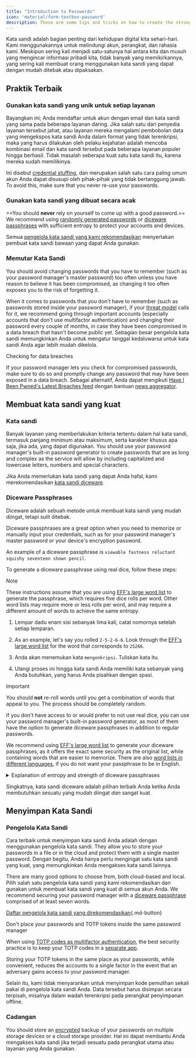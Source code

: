 ```yaml
---
title: "Introduction to Passwords"
icon: 'material/form-textbox-password'
description: These are some tips and tricks on how to create the strongest passwords and keep your accounts secure.
---
```


Kata sandi adalah bagian penting dari kehidupan digital kita sehari-hari. Kami menggunakannya untuk melindungi akun, perangkat, dan rahasia kami. Meskipun sering kali menjadi satu-satunya hal antara kita dan musuh yang mengincar informasi pribadi kita, tidak banyak yang memikirkannya, yang sering kali membuat orang menggunakan kata sandi yang dapat dengan mudah ditebak atau dipaksakan.

## Praktik Terbaik

### Gunakan kata sandi yang unik untuk setiap layanan

Bayangkan ini; Anda mendaftar untuk akun dengan email dan kata sandi yang sama pada beberapa layanan daring. Jika salah satu dari penyedia layanan tersebut jahat, atau layanan mereka mengalami pembobolan data yang mengekspos kata sandi Anda dalam format yang tidak terenkripsi, maka yang harus dilakukan oleh pelaku kejahatan adalah mencoba kombinasi email dan kata sandi tersebut pada beberapa layanan populer hingga berhasil. Tidak masalah seberapa kuat satu kata sandi itu, karena mereka sudah memilikinya.

Ini disebut [credential stuffing](https://en.wikipedia.org/wiki/Credential_stuffing), dan merupakan salah satu cara paling umum akun Anda dapat disusupi oleh pihak-pihak yang tidak bertanggung jawab. To avoid this, make sure that you never re-use your passwords.

### Gunakan kata sandi yang dibuat secara acak

==You should **never** rely on yourself to come up with a good password.== We recommend using [randomly generated passwords](#passwords) or [diceware passphrases](#diceware-passphrases) with sufficient entropy to protect your accounts and devices.

Semua [pengelola kata sandi yang kami rekomendasikan](../passwords.md) menyertakan pembuat kata sandi bawaan yang dapat Anda gunakan.

### Memutar Kata Sandi

You should avoid changing passwords that you have to remember (such as your password manager's master password) too often unless you have reason to believe it has been compromised, as changing it too often exposes you to the risk of forgetting it.

When it comes to passwords that you don't have to remember (such as passwords stored inside your password manager), if your [threat model](threat-modeling.md) calls for it, we recommend going through important accounts (especially accounts that don't use multifactor authentication) and changing their password every couple of months, in case they have been compromised in a data breach that hasn't become public yet. Sebagian besar pengelola kata sandi memungkinkan Anda untuk mengatur tanggal kedaluwarsa untuk kata sandi Anda agar lebih mudah dikelola.

<div class="admonition tip" markdown>
<p class="admonition-title">Checking for data breaches</p>

If your password manager lets you check for compromised passwords, make sure to do so and promptly change any password that may have been exposed in a data breach. Sebagai alternatif, Anda dapat mengikuti [Have I Been Pwned's Latest Breaches feed](https://feeds.feedburner.com/HaveIBeenPwnedLatestBreaches) dengan bantuan [news aggregator](../news-aggregators.md).

</div>

## Membuat kata sandi yang kuat

### Kata sandi

Banyak layanan yang memberlakukan kriteria tertentu dalam hal kata sandi, termasuk panjang minimum atau maksimum, serta karakter khusus apa saja, jika ada, yang dapat digunakan. You should use your password manager's built-in password generator to create passwords that are as long and complex as the service will allow by including capitalized and lowercase letters, numbers and special characters.

Jika Anda memerlukan kata sandi yang dapat Anda hafal, kami merekomendasikan [kata sandi diceware](#diceware-passphrases).

### Diceware Passphrases

Diceware adalah sebuah metode untuk membuat kata sandi yang mudah diingat, tetapi sulit ditebak.

Diceware passphrases are a great option when you need to memorize or manually input your credentials, such as for your password manager's master password or your device's encryption password.

An example of a diceware passphrase is `viewable fastness reluctant squishy seventeen shown pencil`.

To generate a diceware passphrase using real dice, follow these steps:

<div class="admonition Note" markdown>
<p class="admonition-title">Note</p>

These instructions assume that you are using [EFF's large word list](https://eff.org/files/2016/07/18/eff_large_wordlist.txt) to generate the passphrase, which requires five dice rolls per word. Other word lists may require more or less rolls per word, and may require a different amount of words to achieve the same entropy.

</div>

1. Lempar dadu enam sisi sebanyak lima kali, catat nomornya setelah setiap lemparan.

2. As an example, let's say you rolled `2-5-2-6-6`. Look through the [EFF's large word list](https://eff.org/files/2016/07/18/eff_large_wordlist.txt) for the word that corresponds to `25266`.

3. Anda akan menemukan kata `mengenkripsi`. Tuliskan kata itu.

4. Ulangi proses ini hingga kata sandi Anda memiliki kata sebanyak yang Anda butuhkan, yang harus Anda pisahkan dengan spasi.

<div class="admonition warning" markdown>
<p class="admonition-title">Important</p>

You should **not** re-roll words until you get a combination of words that appeal to you. The process should be completely random.

</div>

If you don't have access to or would prefer to not use real dice, you can use your password manager's built-in password generator, as most of them have the option to generate diceware passphrases in addition to regular passwords.

We recommend using [EFF's large word list](https://eff.org/files/2016/07/18/eff_large_wordlist.txt) to generate your diceware passphrases, as it offers the exact same security as the original list, while containing words that are easier to memorize. There are also [word lists in different languages](https://theworld.com/~reinhold/diceware.html#Diceware%20in%20Other%20Languages|outline), if you do not want your passphrase to be in English.

<details class="note" markdown>
<summary>Explanation of entropy and strength of diceware passphrases</summary>

To demonstrate how strong diceware passphrases are, we'll use the aforementioned seven word passphrase (`viewable fastness reluctant squishy seventeen shown pencil`) and [EFF's large word list](https://eff.org/files/2016/07/18/eff_large_wordlist.txt) as an example.

One metric to determine the strength of a diceware passphrase is how much entropy it has. The entropy per word in a diceware passphrase is calculated as <math> <mrow> <msub> <mtext>log</mtext> <mn>2</mn> </msub> <mo form="prefix" stretchy="false">(</mo> <mtext>WordsInList</mtext> <mo form="postfix" stretchy="false">)</mo> </mrow> </math> and the overall entropy of the passphrase is calculated as: <math> <mrow> <msub> <mtext>log</mtext> <mn>2</mn> </msub> <mo form="prefix" stretchy="false">(</mo> <msup> <mtext>WordsInList</mtext> <mtext>WordsInPhrase</mtext> </msup> <mo form="postfix" stretchy="false">)</mo> </mrow> </math>

Therefore, each word in the aforementioned list results in ~12.9 bits of entropy (<math> <mrow> <msub> <mtext>log</mtext> <mn>2</mn> </msub> <mo form="prefix" stretchy="false">(</mo> <mn>7776</mn> <mo form="postfix" stretchy="false">)</mo> </mrow> </math>), and a seven word passphrase derived from it has ~90.47 bits of entropy (<math> <mrow> <msub> <mtext>log</mtext> <mn>2</mn> </msub> <mo form="prefix" stretchy="false">(</mo> <msup> <mn>7776</mn> <mn>7</mn> </msup> <mo form="postfix" stretchy="false">)</mo> </mrow> </math>).

The [EFF's large word list](https://eff.org/files/2016/07/18/eff_large_wordlist.txt) contains 7776 unique words. To calculate the amount of possible passphrases, all we have to do is <math> <msup> <mtext>WordsInList</mtext> <mtext>WordsInPhrase</mtext> </msup> </math>, or in our case, <math><msup><mn>7776</mn><mn>7</mn></msup></math>.

Let's put all of this in perspective: A seven word passphrase using [EFF's large word list](https://eff.org/files/2016/07/18/eff_large_wordlist.txt) is one of ~1,719,070,799,748,422,500,000,000,000 possible passphrases.

On average, it takes trying 50% of all the possible combinations to guess your phrase. With that in mind, even if your adversary is capable of ~1,000,000,000,000 guesses per second, it would still take them ~27,255,689 years to guess your passphrase. That is the case even if the following things are true:

- Musuh Anda tahu bahwa Anda menggunakan metode diceware.
- Your adversary knows the specific word list that you used.
- Musuh Anda mengetahui berapa banyak kata yang terkandung dalam kata sandi Anda.

</details>

Singkatnya, kata sandi diceware adalah pilihan terbaik Anda ketika Anda membutuhkan sesuatu yang mudah diingat *dan* sangat kuat.

## Menyimpan Kata Sandi

### Pengelola Kata Sandi

Cara terbaik untuk menyimpan kata sandi Anda adalah dengan menggunakan pengelola kata sandi. They allow you to store your passwords in a file or in the cloud and protect them with a single master password. Dengan begitu, Anda hanya perlu mengingat satu kata sandi yang kuat, yang memungkinkan Anda mengakses kata sandi lainnya.

There are many good options to choose from, both cloud-based and local. Pilih salah satu pengelola kata sandi yang kami rekomendasikan dan gunakan untuk membuat kata sandi yang kuat di semua akun Anda. We recommend securing your password manager with a [diceware passphrase](#diceware-passphrases) comprised of at least seven words.

[Daftar pengelola kata sandi yang direkomendasikan](../passwords.md ""){.md-button}

<div class="admonition warning" markdown>
<p class="admonition-title">Don't place your passwords and TOTP tokens inside the same password manager</p>

When using [TOTP codes as multifactor authentication](multi-factor-authentication.md#time-based-one-time-password-totp), the best security practice is to keep your TOTP codes in a [separate app](../multi-factor-authentication.md).

Storing your TOTP tokens in the same place as your passwords, while convenient, reduces the accounts to a single factor in the event that an adversary gains access to your password manager.

Selain itu, kami tidak menyarankan untuk menyimpan kode pemulihan sekali pakai di pengelola kata sandi Anda. Data tersebut harus disimpan secara terpisah, misalnya dalam wadah terenkripsi pada perangkat penyimpanan offline.

</div>

### Cadangan

You should store an [encrypted](../encryption.md) backup of your passwords on multiple storage devices or a cloud storage provider. Hal ini dapat membantu Anda mengakses kata sandi jika terjadi sesuatu pada perangkat utama atau layanan yang Anda gunakan.
